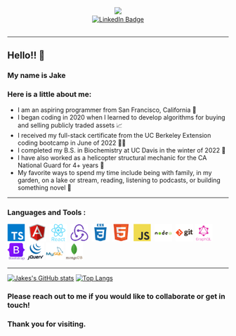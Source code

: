 <div id="header" align="center">
  <img src="https://media.giphy.com/media/WFZvB7VIXBgiz3oDXE/giphy.gif" width="100"/>
</div>
<div id="badges" align='center'>
  <a href="https://www.linkedin.com/in/jake--walsh">
    <img src="https://img.shields.io/badge/LinkedIn-white?style=for-the-badge&logo=linkedin&logoColor=blue" alt="LinkedIn Badge"/>
  </a>
</div>
<div  align="center">
  <img src="https://komarev.com/ghpvc/?username=jkwalsh127&style=flat-square&color=blue" alt=""/>
</div>

---

## Hello!! 👋 
### My name is Jake
### Here is a little about me:

- I am an aspiring programmer from San Francisco, California 🌉
- I began coding in 2020 when I learned to develop algorithms for buying and selling publicly traded assets 📈
- I received my full-stack certificate from the UC Berkeley Extension coding bootcamp in June of 2022 👨‍💻
- I completed my B.S. in Biochemistry at UC Davis in the winter of 2022  🧪
- I have also worked as a helicopter structural mechanic for the CA National Guard for 4+ years 🚁
- My favorite ways to spend my time include being with family, in my garden, on a lake or stream, reading, listening to podcasts, or building something novel 🌱

---
### Languages and Tools :
<div>
  <img src="https://github.com/devicons/devicon/blob/master/icons/typescript/typescript-original.svg" title="TypeScript" alt="TypeScript" width="40" height="40"/>&nbsp;
  <img src="https://github.com/devicons/devicon/blob/master/icons/angularjs/angularjs-original.svg" title="Angular" alt="Angular" width="40" height="40"/>&nbsp;
  <img src="https://github.com/devicons/devicon/blob/master/icons/react/react-original-wordmark.svg" title="React" alt="React" width="40" height="40"/>&nbsp;
  <img src="https://github.com/devicons/devicon/blob/master/icons/redux/redux-original.svg" title="Redux" alt="Redux " width="40" height="40"/>&nbsp;
  <img src="https://github.com/devicons/devicon/blob/master/icons/css3/css3-plain-wordmark.svg"  title="CSS3" alt="CSS" width="40" height="40"/>&nbsp;
  <img src="https://github.com/devicons/devicon/blob/master/icons/html5/html5-original.svg" title="HTML5" alt="HTML" width="40" height="40"/>&nbsp;
  <img src="https://github.com/devicons/devicon/blob/master/icons/javascript/javascript-original.svg" title="JavaScript" alt="JavaScript" width="40" height="40"/>&nbsp;
  <img src="https://github.com/devicons/devicon/blob/master/icons/nodejs/nodejs-original-wordmark.svg" title="NodeJS" alt="NodeJS" width="40" height="40"/>&nbsp;
  <img src="https://github.com/devicons/devicon/blob/master/icons/git/git-original-wordmark.svg" title="Git" **alt="Git" width="40" height="40"/>
  <img src="https://github.com/devicons/devicon/blob/master/icons/graphql/graphql-plain-wordmark.svg" title="GraphQL" **alt="Git" width="40" height="40"/>
  <img src="https://github.com/devicons/devicon/blob/master/icons/bootstrap/bootstrap-original-wordmark.svg" title="Bootstrap" **alt="Git" width="40" height="40"/>
  <img src="https://github.com/devicons/devicon/blob/master/icons/jquery/jquery-original-wordmark.svg" title="jQuery" **alt="Git" width="40" height="40"/>
  <img src="https://github.com/devicons/devicon/blob/master/icons/mysql/mysql-original-wordmark.svg" title="MySQL" **alt="Git" width="40" height="40"/>
  <img src="https://github.com/devicons/devicon/blob/master/icons/mongodb/mongodb-original-wordmark.svg" title="MongoDB" **alt="Git" width="40" height="40"/>
</div>

---
[![Jakes's GitHub stats](https://github-readme-stats.vercel.app/api?username=jkwalsh127&count_private=true&show_icons=true&theme=merko)](https://github.com/jkwalsh127/github-readme-stats)
[![Top Langs](https://github-readme-stats.vercel.app/api/top-langs/?username=jkwalsh127&layout=compact&theme=dark)](https://github.com/jkwalsh127/github-readme-stats)




### Please reach out to me if you would like to collaborate or get in touch! 
### Thank you for visiting.
